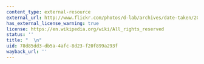 ```yaml
---
content_type: external-resource
external_url: http://www.flickr.com/photos/d-lab/archives/date-taken/2009/01/calendar/
has_external_license_warning: true
license: https://en.wikipedia.org/wiki/All_rights_reserved
status: ''
title: "  \n"
uid: 78d85dd3-db5a-4afc-8d23-f20f899a293f
wayback_url: ''
---
```

